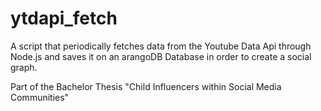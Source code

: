 # ytdapi_fetch
A script that periodically fetches data from the Youtube Data Api through Node.js and saves it on an arangoDB Database in order to create a social graph.

Part of the Bachelor Thesis "Child Influencers within Social Media Communities"
